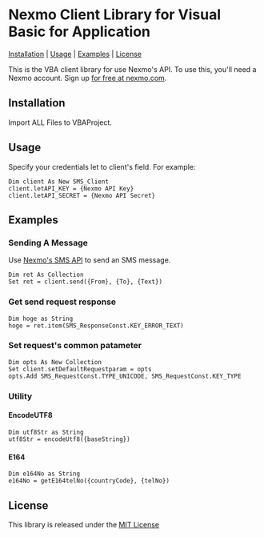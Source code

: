 Nexmo Client Library for Visual Basic for Application
===================================

[Installation](#installation) |  [Usage](#usage) |  [Examples](#examples)  |  [License](#license)  

This is the VBA client library for use Nexmo's API. To use this, you'll need a Nexmo account. Sign up [for free
at nexmo.com][signup].

Installation
------------

Import ALL Files to VBAProject.

Usage
-----

Specify your credentials let to client's field.
For example:

```VisualBasic
Dim client As New SMS_Client
client.letAPI_KEY = {Nexmo API Key}
client.letAPI_SECRET = {Nexmo API Secret}
```



Examples
--------

### Sending A Message

Use [Nexmo's SMS API][doc_sms] to send an SMS message. 

```VisualBasic
Dim ret As Collection
Set ret = client.send({From}, {To}, {Text})
```

### Get send request response

```VisualBasic
Dim hoge as String
hoge = ret.item(SMS_ResponseConst.KEY_ERROR_TEXT)
```

### Set request's common patameter

```VisualBasic
Dim opts As New Collection
Set client.setDefaultRequestparam = opts
opts.Add SMS_RequestConst.TYPE_UNICODE, SMS_RequestConst.KEY_TYPE
```

### Utility

#### EncodeUTF8
```VisualBasic
Dim utf8Str as String
utf8Str = encodeUtf8({baseString})
```

#### E164
```VisualBasic
Dim e164No as String
e164No = getE164telNo({countryCode}, {telNo})
```

License
-------

This library is released under the [MIT License][license]

[signup]: http://nexmo.com?src=vba-client-library
[doc_sms]: https://docs.nexmo.com/api-ref/sms-api
[license]: LICENSE.txt

